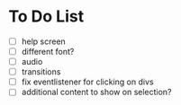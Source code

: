 # To Do List
- [ ] help screen
- [ ] different font?
- [ ] audio
- [ ] transitions
- [ ] fix eventlistener for clicking on divs
- [ ] additional content to show on selection?